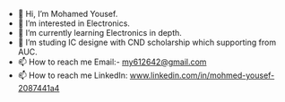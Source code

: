 - 👋 Hi, I’m Mohamed Yousef.
- 👀 I’m interested in Electronics.
- 🌱 I’m currently learning Electronics in depth.
- 💞️ I’m studing IC designe with CND scholarship which supporting from AUC.
- 📫 How to reach me Email:- my612642@gmail.com
- 📫 How to reach me LinkedIn: www.linkedin.com/in/mohmed-yousef-2087441a4


<!---
mohamed1yousef/mohamed1yousef is a ✨ special ✨ repository because its `README.md` (this file) appears on your GitHub profile.
You can click the Preview link to take a look at your changes.
--->
